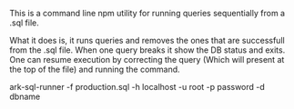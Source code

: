 This is a command line npm utility for running queries sequentially from a .sql file.

What it does is, it runs queries and removes the ones that are successfull from the .sql file. When one query breaks it show the DB status and exits. One can resume execution by correcting the query (Which will present at the top of the file) and running the command.

ark-sql-runner -f production.sql -h localhost -u root -p password -d dbname